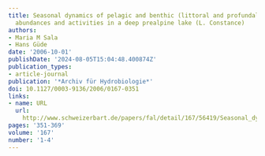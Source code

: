 ```yaml
---
title: Seasonal dynamics of pelagic and benthic (littoral and profundal) bacterial
  abundances and activities in a deep prealpine lake (L. Constance)
authors:
- Maria M Sala
- Hans Güde
date: '2006-10-01'
publishDate: '2024-08-05T15:04:48.400874Z'
publication_types:
- article-journal
publication: '*Archiv für Hydrobiologie*'
doi: 10.1127/0003-9136/2006/0167-0351
links:
- name: URL
  url: 
    http://www.schweizerbart.de/papers/fal/detail/167/56419/Seasonal_dynamics_of_pelagic_and_benthic_littoral_?af=crossref
pages: '351-369'
volume: '167'
number: '1-4'
---
```

